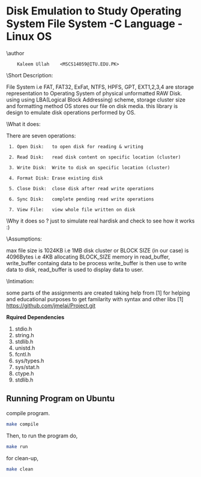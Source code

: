 Disk Emulation to Study Operating System File System -C Language -Linux OS
==============================

\author

        Kaleem Ullah    <MSCS14059@ITU.EDU.PK>


\Short Description:

   File System i.e FAT, FAT32, ExFat, NTFS, HPFS, GPT, EXT1,2,3,4
are storage representation to Operating System of physical unformatted RAW Disk.
using using LBA(Logical Block Addressing) scheme, storage cluster size and formatting method OS stores our file on disk media.
this library is design to emulate disk operations performed by OS.


\What it does:

   There are seven operations: 

     1. Open Disk:   to open disk for reading & writing

     2. Read Disk:   read disk content on specific location (cluster)

     3. Write Disk:  Write to disk on specific location (cluster)

     4. Format Disk: Erase existing disk 

     5. Close Disk:  close disk after read write operations

     6. Sync Disk:   complete pending read write operations

	 7. View File:   view whole file written on disk


\Why it does so ?
 just to simulate real hardisk and check to see how it works :)


\Assumptions:

 max file size is 1024KB i.e 1MB
 disk cluster or BLOCK SIZE (in our case) is 4096Bytes i.e 4KB
 allocating BLOCK_SIZE memory in read_buffer, write_buffer containg data to be process
 write_buffer is then use to write data to disk, read_buffer is used to display data to user.


\Intimation:

   some parts of the assignments are created taking help from [1]
for helping and educational purposes to get familarity with syntax and other libs
[1] https://github.com/jmelai/Project.git


**Rquired Dependencies**

1. stdio.h
2. string.h
3. stdlib.h
4. unistd.h
5. fcntl.h
6. sys/types.h
7. sys/stat.h
8. ctype.h
9. stdlib.h

## Running Program on Ubuntu

compile program.

```sh
make compile
```
Then, to run the program do,

```sh
make run
```
for clean-up,

```sh
make clean
```

